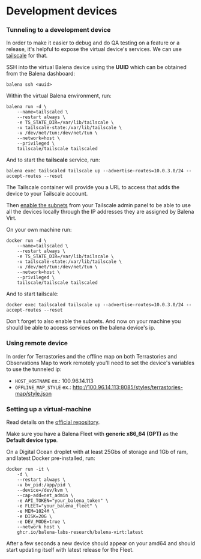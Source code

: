 # Development devices

### Tunneling to a development device

In order to make it easier to debug and do QA testing on a feature or a release, it's helpful to expose the virtual device's services. We can use [tailscale](https://tailscale.com) for that.

SSH into the virtual Balena device using the **UUID** which can be obtained from the Balena dashboard:

`balena ssh <uuid>`

Within the virtual Balena environment, run:

```
balena run -d \
    --name=tailscaled \
    --restart always \
    -e TS_STATE_DIR=/var/lib/tailscale \
    -v tailscale-state:/var/lib/tailscale \
    -v /dev/net/tun:/dev/net/tun \
    --network=host \
    --privileged \
    tailscale/tailscale tailscaled
```

And to start the **tailscale** service, run:

```
balena exec tailscaled tailscale up --advertise-routes=10.0.3.0/24 --accept-routes --reset
```

The Tailscale container will provide you a URL to access that adds the device to your Tailscale account.

Then [enable the subnets](https://tailscale.com/kb/1019/subnets/#step-3-enable-subnet-routes-from-the-admin-console) from your Tailscale admin panel to be able to use all the devices locally through the IP addresses they are assigned by Balena Virt.

On your own machine run:

```
docker run -d \
    --name=tailscaled \
    --restart always \
    -e TS_STATE_DIR=/var/lib/tailscale \
    -v tailscale-state:/var/lib/tailscale \
    -v /dev/net/tun:/dev/net/tun \
    --network=host \
    --privileged \
    tailscale/tailscale tailscaled
```

And to start tailscale:

```
docker exec tailscaled tailscale up --advertise-routes=10.0.3.0/24 --accept-routes --reset
```

Don't forget to also enable the subnets. And now on your machine you should be able to access services on the balena device's ip.

### Using remote device

In order for Terrastories and the offline map on both Terrastories and Observations Map to work remotely you'll need to set the device's variables to use the tunneled ip:

* `HOST_HOSTNAME` ex.: 100.96.14.113
* `OFFLINE_MAP_STYLE` ex.: http://100.96.14.113:8085/styles/terrastories-map/style.json

### Setting up a virtual-machine

Read details on the [official repository](https://github.com/balena-labs-research/balena-virt).

Make sure you have a Balena Fleet with **generic x86\_64 (GPT)** as the **Default device type**.

On a Digital Ocean droplet with at least 25Gbs of storage and 1Gb of ram, and latest Docker pre-installed, run:

```
docker run -it \
    -d \
    --restart always \
    -v bv_pid:/app/pid \
    --device=/dev/kvm \
    --cap-add=net_admin \
    -e API_TOKEN="your_balena_token" \
    -e FLEET="your_balena_fleet" \
    -e MEM=1024M \
    -e DISK=20G \
    -e DEV_MODE=true \
    --network host \
    ghcr.io/balena-labs-research/balena-virt:latest
```

After a few seconds a new device should appear on your amd64 and should start updating itself with latest release for the Fleet.

